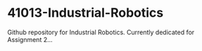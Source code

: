 # 41013-Industrial-Robotics
Github repository for Industrial Robotics. 
Currently dedicated for Assignment 2...

